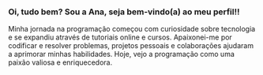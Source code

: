 ### Oi, tudo bem? Sou a Ana, seja bem-vindo(a) ao meu perfil!!<P>

 Minha jornada na programação começou com curiosidade sobre tecnologia e se expandiu através de tutoriais online e cursos. Apaixonei-me por codificar e resolver problemas,  projetos pessoais e colaborações ajudaram a aprimorar minhas habilidades. Hoje, vejo a programação como uma paixão valiosa e enriquecedora.
<P>
 
 
